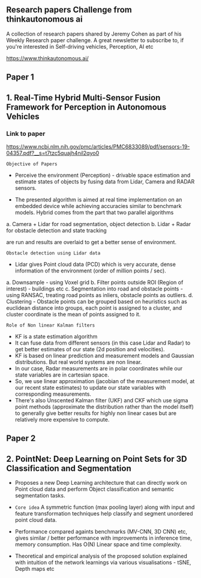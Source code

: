 ## Research papers Challenge from thinkautonomous ai

A collection of research papers shared by Jeremy Cohen as part of his Weekly Research paper challenge.
A great newsletter to subscribe to, if you're interested in Self-driving vehicles, Perception, AI etc

https://www.thinkautonomous.ai/

## Paper 1
## 1. Real-Time Hybrid Multi-Sensor Fusion Framework for Perception in Autonomous Vehicles

### Link to paper
https://www.ncbi.nlm.nih.gov/pmc/articles/PMC6833089/pdf/sensors-19-04357.pdf?__s=t7tzc5quajh4nil2qyo0

`Objective of Papers` 
  - Perceive the environment (Perception) - drivable space estimation and estimate
  states of objects by fusing data from Lidar, Camera and RADAR sensors. 

  - The presented algorithm is aimed at real time implementation on an embedded device while achieving 
  accuracies similar to benchmark models. Hybrid comes from the part that two parallel algorithms 

  a. Camera + Lidar for road segmentation, object detection
  b. Lidar + Radar for obstacle detection and state tracking

  are run and results are overlaid to get a better sense of environment.

`Obstacle detection using Lidar data`

  - Lidar gives Point cloud data (PCD) which is very accurate, dense information of the environment 
    (order of million points / sec). 

  a. Downsample - using Voxel grid
  b. Filter points outside ROI (Region of interest) - buildings etc
  c. Segmentation into road and obstacle points - using RANSAC, treating road points as inliers, 
     obstacle points as outliers. 
  d. Clustering - Obstacle points can be grouped based on heuristics such as euclidean distance into 
     groups, each point is assigned to a cluster, and cluster coordinate is the mean of points assigned to it.

`Role of Non linear Kalman filters`

  - KF is a state estimation algorithm
  - It can fuse data from different sensors (in this case Lidar and Radar) to get better estimates 
    of our state (2d position and velocities). 
  - KF is based on linear prediction and measurement models and Gaussian distributions. But real world 
    systems are non linear. 
  - In our case, Radar measurements are in polar coordinates while our state variables are in cartesian 
    space. 
  - So, we use linear approximation (jacobian of the measurement model, at our recent state estimates) 
    to update our state variables with corresponding measurements. 
  - There's also Unscented Kalman filter (UKF) and CKF which use sigma point methods (approximate the 
    distribution rather than the model itself) to generally give better results for highly non linear 
    cases but are relatively more expensive to compute.



## Paper 2
## 2. PointNet: Deep Learning on Point Sets for 3D Classification and Segmentation

- Proposes a new Deep Learning architecture that can directly work on Point cloud data and perform 
  Object classification and semantic segmentation tasks. 

- `Core idea` A symmetric function (max pooling layer) along with input and feature transformation
  techniques help classify and segment unordered point cloud data. 

- Performance compared againts benchmarks (MV-CNN, 3D CNN) etc, gives similar / better performance with 
  improvements in inference time, memory consumption. Has O(N) Linear space and time complexity. 

- Theoretical and empirical analysis of the proposed solution explained with intuition of the network 
  learnings via various visualisations - tSNE, Depth maps etc
